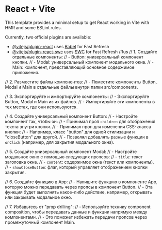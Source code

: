 # React + Vite

This template provides a minimal setup to get React working in Vite with HMR and some ESLint rules.

Currently, two official plugins are available:

- [@vitejs/plugin-react](https://github.com/vitejs/vite-plugin-react/blob/main/packages/plugin-react/README.md) uses [Babel](https://babeljs.io/) for Fast Refresh
- [@vitejs/plugin-react-swc](https://github.com/vitejs/vite-plugin-react-swc) uses [SWC](https://swc.rs/) for Fast Refresh
  /Rus
  // 1. Создайте отдельные компоненты:
  // - Button: универсальный компонент кнопки.
  // - Modal: универсальный компонент модального окна.
  // - Main: компонент, представляющий основное содержимое приложения.

// 2. Разместите файлы компонентов:
// - Поместите компоненты Button, Modal и Main в отдельные файлы внутри папки src/components.

// 3. Экспортируйте и импортируйте компоненты:
// - Экспортируйте Button, Modal и Main из их файлов.
// - Импортируйте эти компоненты в тех местах, где они используются.

// 4. Создайте универсальный компонент Button:
// - Настройте компонент так, чтобы он:
// - Принимал проп `children` для отображения текста внутри кнопки.
// - Принимал проп для изменения CSS-класса кнопки:
// - Например, класс "button" для одной стилизации и "closeButton" для другой.
// - Позволял добавлять разные функции в `onClick` (например, для закрытия модального окна).

// 5. Создайте универсальный компонент Modal:
// - Настройте модальное окно с помощью следующих пропсов:
// - `title`: текст заголовка окна.
// - `content`: содержимое окна (текст или компоненты).
// - `showCloseButton`: флаг, который управляет отображением кнопки закрытия.

// 6. Создайте функцию в App:
// - Напишите функцию в компоненте App, которую можно передавать через пропсы в компонент Button.
// - Эта функция будет выполнять какое-либо действие, например, открывать или закрывать модальное окно.

// 7. Избавьтесь от "prop drilling":
// - Используйте технику component composition, чтобы передавать данные и функции напрямую между компонентами.
// - Это поможет избежать передачи пропсов через промежуточный компонент Main.
